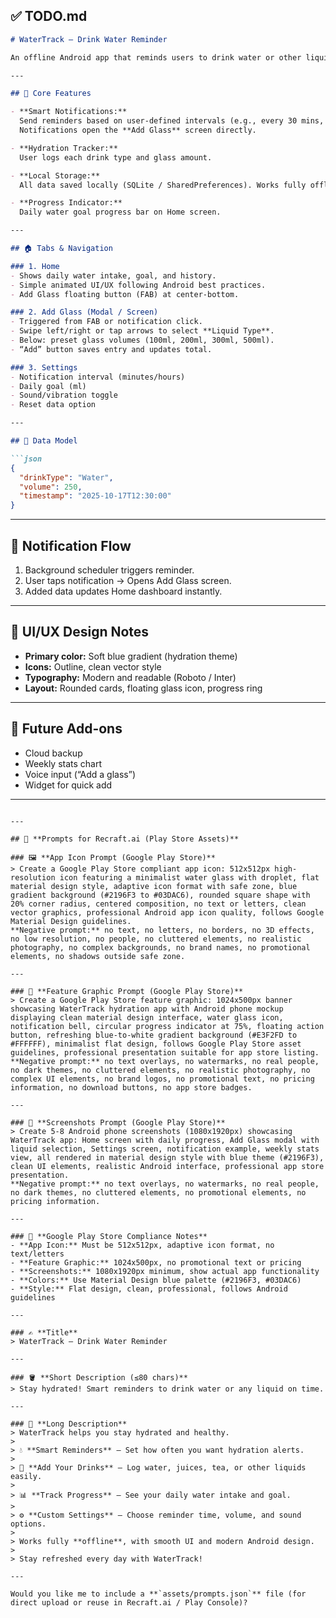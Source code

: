 ## ✅ **TODO.md**

````markdown
# WaterTrack – Drink Water Reminder

An offline Android app that reminds users to drink water or other liquids at regular intervals, helping maintain hydration and wellness.

---

## 🧩 Core Features

- **Smart Notifications:**  
  Send reminders based on user-defined intervals (e.g., every 30 mins, 1 hr, 2 hrs).  
  Notifications open the **Add Glass** screen directly.

- **Hydration Tracker:**  
  User logs each drink type and glass amount.

- **Local Storage:**  
  All data saved locally (SQLite / SharedPreferences). Works fully offline.

- **Progress Indicator:**  
  Daily water goal progress bar on Home screen.

---

## 🏠 Tabs & Navigation

### 1. Home
- Shows daily water intake, goal, and history.  
- Simple animated UI/UX following Android best practices.  
- Add Glass floating button (FAB) at center-bottom.

### 2. Add Glass (Modal / Screen)
- Triggered from FAB or notification click.  
- Swipe left/right or tap arrows to select **Liquid Type**.  
- Below: preset glass volumes (100ml, 200ml, 300ml, 500ml).  
- “Add” button saves entry and updates total.

### 3. Settings
- Notification interval (minutes/hours)  
- Daily goal (ml)  
- Sound/vibration toggle  
- Reset data option  

---

## 💾 Data Model

```json
{
  "drinkType": "Water",
  "volume": 250,
  "timestamp": "2025-10-17T12:30:00"
}
````

---

## 🔔 Notification Flow

1. Background scheduler triggers reminder.
2. User taps notification → Opens Add Glass screen.
3. Added data updates Home dashboard instantly.

---

## 🎨 UI/UX Design Notes

* **Primary color:** Soft blue gradient (hydration theme)
* **Icons:** Outline, clean vector style
* **Typography:** Modern and readable (Roboto / Inter)
* **Layout:** Rounded cards, floating glass icon, progress ring

---

## 📅 Future Add-ons

* Cloud backup
* Weekly stats chart
* Voice input (“Add a glass”)
* Widget for quick add

---

```

---

## 🎨 **Prompts for Recraft.ai (Play Store Assets)**

### 🖼️ **App Icon Prompt (Google Play Store)**
> Create a Google Play Store compliant app icon: 512x512px high-resolution icon featuring a minimalist water glass with droplet, flat material design style, adaptive icon format with safe zone, blue gradient background (#2196F3 to #03DAC6), rounded square shape with 20% corner radius, centered composition, no text or letters, clean vector graphics, professional Android app icon quality, follows Google Material Design guidelines.  
**Negative prompt:** no text, no letters, no borders, no 3D effects, no low resolution, no people, no cluttered elements, no realistic photography, no complex backgrounds, no brand names, no promotional elements, no shadows outside safe zone.

---

### 🌊 **Feature Graphic Prompt (Google Play Store)**
> Create a Google Play Store feature graphic: 1024x500px banner showcasing WaterTrack hydration app with Android phone mockup displaying clean material design interface, water glass icon, notification bell, circular progress indicator at 75%, floating action button, refreshing blue-to-white gradient background (#E3F2FD to #FFFFFF), minimalist flat design, follows Google Play Store asset guidelines, professional presentation suitable for app store listing.  
**Negative prompt:** no text overlays, no watermarks, no real people, no dark themes, no cluttered elements, no realistic photography, no complex UI elements, no brand logos, no promotional text, no pricing information, no download buttons, no app store badges.

---

### 📱 **Screenshots Prompt (Google Play Store)**
> Create 5-8 Android phone screenshots (1080x1920px) showcasing WaterTrack app: Home screen with daily progress, Add Glass modal with liquid selection, Settings screen, notification example, weekly stats view, all rendered in material design style with blue theme (#2196F3), clean UI elements, realistic Android interface, professional app store presentation.  
**Negative prompt:** no text overlays, no watermarks, no real people, no dark themes, no cluttered elements, no promotional elements, no pricing information.

---

### 🎯 **Google Play Store Compliance Notes**
- **App Icon:** Must be 512x512px, adaptive icon format, no text/letters
- **Feature Graphic:** 1024x500px, no promotional text or pricing
- **Screenshots:** 1080x1920px minimum, show actual app functionality
- **Colors:** Use Material Design blue palette (#2196F3, #03DAC6)
- **Style:** Flat design, clean, professional, follows Android guidelines

---

### ✍️ **Title**
> WaterTrack – Drink Water Reminder  

---

### 🪣 **Short Description (≤80 chars)**
> Stay hydrated! Smart reminders to drink water or any liquid on time.

---

### 📄 **Long Description**
> WaterTrack helps you stay hydrated and healthy.  
>  
> 💧 **Smart Reminders** – Set how often you want hydration alerts.  
>  
> 🥛 **Add Your Drinks** – Log water, juices, tea, or other liquids easily.  
>  
> 📊 **Track Progress** – See your daily water intake and goal.  
>  
> ⚙️ **Custom Settings** – Choose reminder time, volume, and sound options.  
>  
> Works fully **offline**, with smooth UI and modern Android design.  
>  
> Stay refreshed every day with WaterTrack!  

---

Would you like me to include a **`assets/prompts.json`** file (for direct upload or reuse in Recraft.ai / Play Console)?
```
